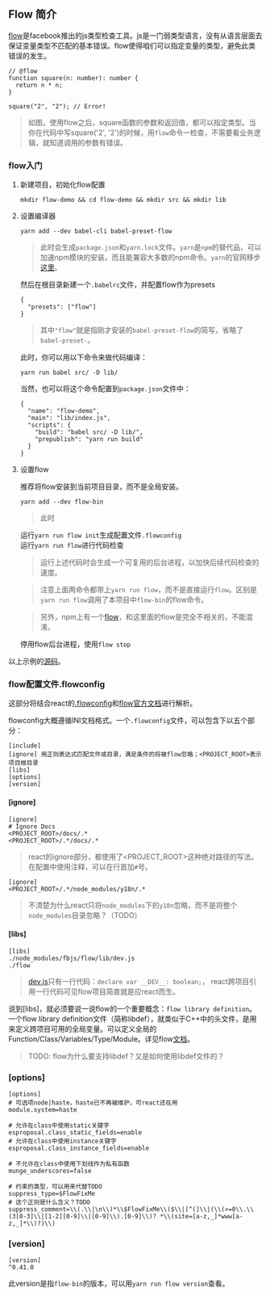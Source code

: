 ## Flow 简介
[flow](https://flow.org/en/docs/)是facebook推出的js类型检查工具。js是一门弱类型语言，没有从语言层面去保证变量类型不匹配的基本错误。flow使得咱们可以指定变量的类型，避免此类错误的发生。

```
// @flow
function square(n: number): number {
  return n * n;
}

square("2", "2"); // Error!
```
> 如图，使用flow之后，square函数的参数和返回值，都可以指定类型。当你在代码中写square('2', '2')的时候，用`flow`命令一检查，不需要看业务逻辑，就知道调用的参数有错误。

### flow入门

1. 新建项目，初始化flow配置

	```
	mkdir flow-demo && cd flow-demo && mkdir src && mkdir lib
	```

2. 设置编译器

	```
	yarn add --dev babel-cli babel-preset-flow
	```
	> 此时会生成`package.json`和`yarn.lock`文件。`yarn`是`npm`的替代品，可以加速npm模块的安装，而且能兼容大多数的npm命令。`yarn`的官网移步[这里](https://yarnpkg.com/en/docs/cli/)。
	
	然后在根目录新建一个`.babelrc`文件，并配置flow作为presets
	
	```
	{
	  "presets": ["flow"]
	}
	```
	> 其中`"flow"`就是指刚才安装的`babel-preset-flow`的简写，省略了`babel-preset-`。
	
	此时，你可以用以下命令来做代码编译：
	
	```
	yarn run babel src/ -D lib/
	```
	
	当然，也可以将这个命令配置到`package.json`文件中：
	
	```
	{
	  "name": "flow-demo",
	  "main": "lib/index.js",
	  "scripts": {
	    "build": "babel src/ -D lib/",
	    "prepublish": "yarn run build"
	  }
	}
	```

3. 设置flow
	
	推荐将flow安装到当前项目目录，而不是全局安装。
	
	```
	yarn add --dev flow-bin
	```
	> 此时
	
	运行`yarn run flow init`生成配置文件`.flowconfig`	
	运行`yarn run flow`进行代码检查
	
	> 运行上述代码时会生成一个可复用的后台进程，以加快后续代码检查的速度。
	
	> 注意上面两命令都带上`yarn run flow`，而不是直接运行`flow`。区别是`yarn run flow`调用了本项目中`flow-bin`的flow命令。
	
	> 另外，npm上有一个[flow](https://www.npmjs.com/package/flow)，和这里面的flow是完全不相关的，不能混淆。
	
	停用flow后台进程，使用`flow stop`
	
以上示例的[源码](https://github.com/liushuigs/react-source-learning/tree/master/examples/flow_demo)。
	
### flow配置文件.flowconfig
这部分将结合react的[.flowconfig](https://github.com/facebook/react/blob/master/.flowconfig)和[flow官方文档](https://flow.org/en/docs/config/)进行解析。

flowconfig大概遵循INI文档格式。一个`.flowconfig`文件，可以包含下以五个部分：

	[include]
	[ignore] 用正则表达式匹配文件或目录，满足条件的将被flow忽略；<PROJECT_ROOT>表示项目根目录
	[libs]
	[options]
	[version]

#### [ignore]
```
[ignore]
# Ignore Docs
<PROJECT_ROOT>/docs/.*
<PROJECT_ROOT>/.*/docs/.*
```
> react的ignore部分，都使用了<PROJECT_ROOT>这种绝对路径的写法。在配置中使用注释，可以在行首加`#`号。

```
[ignore]
<PROJECT_ROOT>/.*/node_modules/y18n/.*
```

> 不清楚为什么react只将`node_modules`下的`y18n`忽略，而不是将整个`node_modules`目录忽略？（TODO）

#### [libs]

```
[libs]
./node_modules/fbjs/flow/lib/dev.js
./flow
```

> [dev.js](https://github.com/facebook/fbjs/blob/master/packages/fbjs/flow/lib/dev.js)只有一行代码：`declare var __DEV__: boolean;`， react跨项目引用一行代码可见flow项目简直就是应react而生。

说到[libs]，就必须要说一说flow的一个重要概念：`flow library definition`。一个flow library definition文件（简称libdef），就类似于C++中的头文件，是用来定义跨项目可用的全局变量。可以定义全局的Function/Class/Variables/Type/Module。详见flow[文档](https://flow.org/en/docs/libdefs/creation/)。

> TODO: flow为什么要支持libdef？又是如何使用libdef文件的？

### [options]

```
[options]
# 可选项node|haste，haste已不再被维护，可react还在用
module.system=haste

# 允许在class中使用static关键字
esproposal.class_static_fields=enable
# 允许在class中使用instance关键字
esproposal.class_instance_fields=enable

# 不允许在class中使用下划线作为私有函数
munge_underscores=false

# 约束的类型，可以用来代替TODO
suppress_type=$FlowFixMe
# 这个正则是什么含义？TODO
suppress_comment=\\(.\\|\n\\)*\\$FlowFixMe\\($\\|[^(]\\|(\\(>=0\\.\\(3[0-3]\\|[1-2][0-9]\\|[0-9]\\).[0-9]\\)? *\\(site=[a-z,_]*www[a-z,_]*\\)?)\\)

```

### [version]

```
[version]
^0.41.0
```

此version是指`flow-bin`的版本，可以用`yarn run flow version`查看。